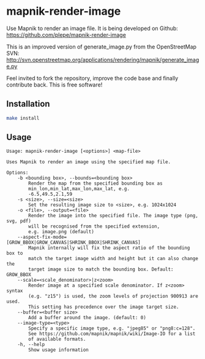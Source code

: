 mapnik-render-image
===================
Use Mapnik to render an image file. It is being developed on Github:
https://github.com/plepe/mapnik-render-image

This is an improved version of generate_image.py from the OpenStreetMap SVN:
http://svn.openstreetmap.org/applications/rendering/mapnik/generate_image.py

Feel invited to fork the repository, improve the code base and finally
contribute back. This is free software!

Installation
------------
```sh
make install
```

Usage
-----
```
Usage: mapnik-render-image [<options>] <map-file>

Uses Mapnik to render an image using the specified map file.

Options:
    -b <bounding box>, --bounds=<bounding box>
        Render the map from the specified bounding box as
        min_lon,min_lat,max_lon,max_lat, e.g.
        -6.5,49.5,2.1,59
    -s <size>, --size=<size>
        Set the resulting image size to <size>, e.g. 1024x1024
    -o <file>, --output=<file>
        Render the image into the specified file. The image type (png, svg, pdf)
        will be recognised from the specified extension,
        e.g. image.png (default)
    --aspect-fix-mode=[GROW_BBOX|GROW_CANVAS|SHRINK_BBOX|SHRINK_CANVAS]
        Mapnik internally will fix the aspect ratio of the bounding box to
        match the target image width and height but it can also change the
        target image size to match the bounding box. Default: GROW_BBOX
    --scale=<scale_denominator>|z<zoom>
        Render image at a specified scale denominator. If z<zoom> syntax
        (e.g. "z15") is used, the zoom levels of projection 900913 are used.
        This setting has precedence over the image target size.
    --buffer=<buffer size>
        Add a buffer around the image. (default: 0)
    --image-type=<type>
        Specify a specific image type, e.g. "jpeg85" or "png8:c=128".
        See https://github.com/mapnik/mapnik/wiki/Image-IO for a list
        of available formats.
    -h, --help
        Show usage information
```
